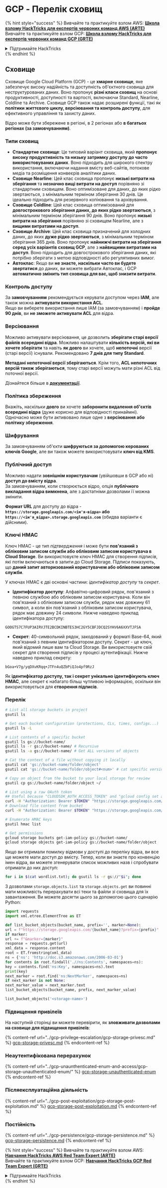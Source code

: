 # GCP - Перелік сховищ

{% hint style="success" %}
Вивчайте та практикуйте взлом AWS: <img src="/.gitbook/assets/image.png" alt="" data-size="line">[**Школа взлому HackTricks для експертів червоних команд AWS (ARTE)**](https://training.hacktricks.xyz/courses/arte)<img src="/.gitbook/assets/image.png" alt="" data-size="line">\
Вивчайте та практикуйте взлом GCP: <img src="/.gitbook/assets/image (2).png" alt="" data-size="line">[**Школа взлому HackTricks для експертів червоних команд GCP (GRTE)**<img src="/.gitbook/assets/image (2).png" alt="" data-size="line">](https://training.hacktricks.xyz/courses/grte)

<details>

<summary>Підтримайте HackTricks</summary>

* Перевірте [**плани підписки**](https://github.com/sponsors/carlospolop)!
* **Приєднуйтесь до** 💬 [**групи Discord**](https://discord.gg/hRep4RUj7f) або [**групи Telegram**](https://t.me/peass) або **слідкуйте** за нами на **Twitter** 🐦 [**@hacktricks\_live**](https://twitter.com/hacktricks\_live)**.**
* **Поширюйте хакерські трюки, надсилаючи PR до** [**HackTricks**](https://github.com/carlospolop/hacktricks) та [**HackTricks Cloud**](https://github.com/carlospolop/hacktricks-cloud) репозиторіїв на GitHub.

</details>
{% endhint %}

## Сховище

Сховище Google Cloud Platform (GCP) - це **хмарне сховище**, яке забезпечує високу надійність та доступність об'єктного сховища для неструктурованих даних. Воно пропонує **різні класи сховищ** на основі продуктивності, доступності та вартості, включаючи Standard, Nearline, Coldline та Archive. Сховище GCP також надає розширені функції, такі як **політики життєвого циклу, версіювання та контроль доступу**, для ефективного управління та захисту даних.

Відро може бути збережене в регіоні, в 2 регіонах або **в багатьох регіонах (за замовчуванням)**.

### Типи сховищ

* **Стандартне сховище**: Це типовий варіант сховища, який **пропонує високу продуктивність та низьку затримку доступу до часто використовуваних даних**. Воно підходить для широкого спектру використання, включаючи надання вмісту веб-сайтів, потокове медіа та розміщення конвеєрів аналітики даних.
* **Сховище Nearline**: Цей клас сховища пропонує **низькі витрати на зберігання** та **незначно вищі витрати на доступ** порівняно зі стандартним сховищем. Воно оптимізоване для даних, до яких рідко звертаються, з мінімальним терміном зберігання 30 днів. Це ідеально підходить для резервного копіювання та архівування.
* **Сховище Coldline**: Цей клас сховища оптимізований для **довгострокового зберігання даних, до яких рідко звертаються**, з мінімальним терміном зберігання 90 днів. Воно пропонує **низькі витрати на зберігання** порівняно зі сховищем Nearline, але з **вищими витратами на доступ**.
* **Сховище Archive**: Цей клас сховища призначений для холодних даних, до яких **дуже рідко звертаються**, з мінімальним терміном зберігання 365 днів. Воно пропонує **найнижчі витрати на зберігання серед усіх варіантів сховищ GCP**, але з **найвищими витратами на доступ**. Воно підходить для довгострокового зберігання даних, які потрібно зберігати з метою відповідності або регулятивних вимог.
* **Автоклас**: Якщо ви **не знаєте, наскільки часто ви будете звертатися** до даних, ви можете вибрати Автоклас, і GCP **автоматично змінить тип сховища для вас, щоб знизити витрати**.

### Контроль доступу

За **замовчуванням** рекомендується керувати доступом через **IAM**, але також можна **активувати використання ACL**.\
Якщо ви виберете використання лише IAM (за замовчуванням) і **пройде 90 днів**, ви **не зможете активувати ACL** для відра.

### Версіювання

Можливо активувати версіювання, це дозволить **зберігати старі версії файлів всередині відра**. Можливо налаштувати **кількість версій, які ви хочете зберігати** та навіть **як довго** ви хочете, щоб **непоточні** версії (старі версії) існували. Рекомендовано **7 днів для типу Standard**.

**Метадані непоточної версії зберігаються**. Крім того, **ACL непоточних версій також зберігаються**, тому старі версії можуть мати різні ACL від поточної версії.

Дізнайтеся більше в [**документації**](https://cloud.google.com/storage/docs/object-versioning).

### Політика збереження

Вкажіть, наскільки **довго** ви хочете **заборонити видалення об'єктів всередині відра** (дуже корисно для відповідності принаймні).\
Одночасно може бути активовано лише одне з **версіювання або політику збереження**.

### Шифрування

За замовчуванням об'єкти **шифруються за допомогою керованих ключів Google**, але ви також можете використовувати **ключ від KMS**.

### Публічний доступ

Можливо надати **зовнішнім користувачам** (увійшовши в GCP або ні) **доступ до вмісту відра**.\
За замовчуванням, коли створюється відро, опція **публічного викладання відра вимкнена**, але з достатніми дозволами її можна змінити.

**Формат URL** для доступу до відра - **`https://storage.googleapis.com/<ім'я-відра>` або `https://<ім'я_відра>.storage.googleapis.com`** (обидва варіанти є дійсними).

### Ключі HMAC

Ключ HMAC - це тип _підтвердження_ і може бути **пов'язаний з обліковим записом служби або обліковим записом користувача в Cloud Storage**. Ви використовуєте ключ HMAC для створення _підписів_, які потім включаються в запити до Cloud Storage. Підписи показують, що **даний запит авторизований користувачем або обліковим записом служби**.

У ключах HMAC є дві основні частини: _ідентифікатор доступу_ та _секрет_.

*   **Ідентифікатор доступу**: Алфавітно-цифровий рядок, пов'язаний з певною службою або обліковим записом користувача. Коли він пов'язаний з обліковим записом служби, рядок має довжину 61 символ, а коли він пов'язаний з обліковим записом користувача, рядок має довжину 24 символи. Нижче наведено приклад ідентифікатора доступу:

`GOOGTS7C7FUP3AIRVJTE2BCDKINBTES3HC2GY5CBFJDCQ2SYHV6A6XXVTJFSA`
*   **Секрет**: 40-символьний рядок, закодований у форматі Base-64, який пов'язаний з певним ідентифікатором доступу. Секрет - це ключ, який відомий лише вам та Cloud Storage. Ви використовуєте свій секрет для створення підписів у процесі аутентифікації. Нижче наведено приклад секрету:

`bGoa+V7g/yqDXvKRqq+JTFn4uQZbPiQJo4pf9RzJ`

Як **ідентифікатор доступу, так і секрет унікально ідентифікують ключ HMAC**, але секрет є набагато більш чутливою інформацією, оскільки він використовується для **створення підписів**.

### Перелік
```bash
# List all storage buckets in project
gsutil ls

# Get each bucket configuration (protections, CLs, times, configs...)
gsutil ls -L

# List contents of a specific bucket
gsutil ls gs://bucket-name/
gsutil ls -r gs://bucket-name/ # Recursive
gsutil ls -a gs://bucket-name/ # Get ALL versions of objects

# Cat the context of a file without copying it locally
gsutil cat 'gs://bucket-name/folder/object'
gsutil cat 'gs://bucket-name/folder/object#<num>' # cat specific version

# Copy an object from the bucket to your local storage for review
gsutil cp gs://bucket-name/folder/object ~/

# List using a raw OAuth token
## Useful because "CLOUDSDK_AUTH_ACCESS_TOKEN" and "gcloud config set auth/access_token_file" doesn't work with gsutil
curl -H "Authorization: Bearer $TOKEN" "https://storage.googleapis.com/storage/v1/b/<storage-name>/o"
# Download file content from bucket
curl -H "Authorization: Bearer $TOKEN" "https://storage.googleapis.com/storage/v1/b/supportstorage-58249/o/flag.txt?alt=media" --output -

# Enumerate HMAC keys
gsutil hmac list

# Get permissions
gcloud storage buckets get-iam-policy gs://bucket-name/
gcloud storage objects get-iam-policy gs://bucket-name/folder/object
```
Якщо ви отримали помилку відмови у доступі до переліку відра, ви все ще можете мати доступ до вмісту. Тепер, коли ви знаєте про конвенцію імен відра, ви можете згенерувати список можливих назв і спробувати отримати до них доступ:
```bash
for i in $(cat wordlist.txt); do gsutil ls -r gs://"$i"; done
```
З дозволами `storage.objects.list` та `storage.objects.get` ви повинні мати можливість перерахувати всі теки та файли зі сховища для їх завантаження. Ви можете досягти цього за допомогою цього сценарію Python:
```python
import requests
import xml.etree.ElementTree as ET

def list_bucket_objects(bucket_name, prefix='', marker=None):
url = f"https://storage.googleapis.com/{bucket_name}?prefix={prefix}"
if marker:
url += f"&marker={marker}"
response = requests.get(url)
xml_data = response.content
root = ET.fromstring(xml_data)
ns = {'ns': 'http://doc.s3.amazonaws.com/2006-03-01'}
for contents in root.findall('.//ns:Contents', namespaces=ns):
key = contents.find('ns:Key', namespaces=ns).text
print(key)
next_marker = root.find('ns:NextMarker', namespaces=ns)
if next_marker is not None:
next_marker_value = next_marker.text
list_bucket_objects(bucket_name, prefix, next_marker_value)

list_bucket_objects('<storage-name>')
```
### Підвищення привілеїв

На наступній сторінці ви можете перевірити, як **зловживати дозволами на сховище для підвищення привілеїв**:

{% content-ref url="../gcp-privilege-escalation/gcp-storage-privesc.md" %}
[gcp-storage-privesc.md](../gcp-privilege-escalation/gcp-storage-privesc.md)
{% endcontent-ref %}

### Неаутентифікована перерахунок

{% content-ref url="../gcp-unaunthenticated-enum-and-access/gcp-storage-unauthenticated-enum/" %}
[gcp-storage-unauthenticated-enum](../gcp-unaunthenticated-enum-and-access/gcp-storage-unauthenticated-enum/)
{% endcontent-ref %}

### Післяексплуатаційна діяльність

{% content-ref url="../gcp-post-exploitation/gcp-storage-post-exploitation.md" %}
[gcp-storage-post-exploitation.md](../gcp-post-exploitation/gcp-storage-post-exploitation.md)
{% endcontent-ref %}

### Постійність

{% content-ref url="../gcp-persistence/gcp-storage-persistence.md" %}
[gcp-storage-persistence.md](../gcp-persistence/gcp-storage-persistence.md)
{% endcontent-ref %}

{% hint style="success" %}
Вивчайте та практикуйте взлом AWS:<img src="/.gitbook/assets/image.png" alt="" data-size="line">[**Навчання HackTricks AWS Red Team Expert (ARTE)**](https://training.hacktricks.xyz/courses/arte)<img src="/.gitbook/assets/image.png" alt="" data-size="line">\
Вивчайте та практикуйте взлом GCP: <img src="/.gitbook/assets/image (2).png" alt="" data-size="line">[**Навчання HackTricks GCP Red Team Expert (GRTE)**<img src="/.gitbook/assets/image (2).png" alt="" data-size="line">](https://training.hacktricks.xyz/courses/grte)

<details>

<summary>Підтримайте HackTricks</summary>

* Перевірте [**плани підписки**](https://github.com/sponsors/carlospolop)!
* **Приєднуйтесь до** 💬 [**групи Discord**](https://discord.gg/hRep4RUj7f) або [**групи Telegram**](https://t.me/peass) або **слідкуйте** за нами на **Twitter** 🐦 [**@hacktricks\_live**](https://twitter.com/hacktricks\_live)**.**
* **Поширюйте хакерські трюки, надсилаючи PR до** [**HackTricks**](https://github.com/carlospolop/hacktricks) та [**HackTricks Cloud**](https://github.com/carlospolop/hacktricks-cloud) репозиторіїв GitHub.

</details>
{% endhint %}
